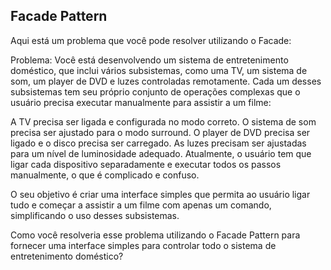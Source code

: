 <h2>Facade Pattern</h2>

<p>Aqui está um problema que você pode resolver utilizando o Facade:

Problema:
Você está desenvolvendo um sistema de entretenimento doméstico, que inclui vários subsistemas, como uma TV, um sistema de som, um player de DVD e luzes controladas remotamente. Cada um desses subsistemas tem seu próprio conjunto de operações complexas que o usuário precisa executar manualmente para assistir a um filme:

A TV precisa ser ligada e configurada no modo correto.
O sistema de som precisa ser ajustado para o modo surround.
O player de DVD precisa ser ligado e o disco precisa ser carregado.
As luzes precisam ser ajustadas para um nível de luminosidade adequado.
Atualmente, o usuário tem que ligar cada dispositivo separadamente e executar todos os passos manualmente, o que é complicado e confuso.

O seu objetivo é criar uma interface simples que permita ao usuário ligar tudo e começar a assistir a um filme com apenas um comando, simplificando o uso desses subsistemas.

Como você resolveria esse problema utilizando o Facade Pattern para fornecer uma interface simples para controlar todo o sistema de entretenimento doméstico?</p>